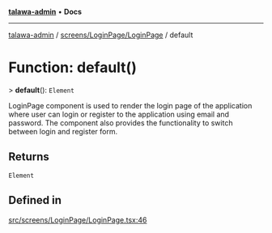 [**talawa-admin**](../../../../README.md) • **Docs**

***

[talawa-admin](../../../../modules.md) / [screens/LoginPage/LoginPage](../README.md) / default

# Function: default()

\> **default**(): `Element`

LoginPage component is used to render the login page of the application where user can login or register
to the application using email and password. The component also provides the functionality to switch between login and
register form.

## Returns

`Element`

## Defined in

[src/screens/LoginPage/LoginPage.tsx:46](https://github.com/PalisadoesFoundation/talawa-admin/blob/6393648179f5fe59037f42564a6a7bc1ca4e7f9d/src/screens/LoginPage/LoginPage.tsx#L46)
